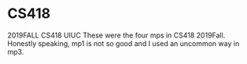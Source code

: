 # CS418
2019FALL CS418 UIUC
These were the four mps in CS418 2019Fall. Honestly speaking, mp1 is not so good and I used an uncommon way in mp3. 

